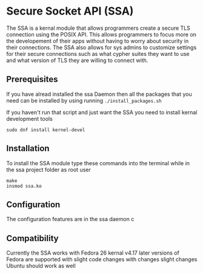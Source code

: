 # Secure Socket API (SSA)
The SSA is a kernal module that allows programmers create a secure TLS connection using the POSIX API. This allows programmers to focus more on the developement of their apps without having to worry about security in their connections. The SSA also allows for sys admins to customize settings for their secure connections such as what cypher suites they want to use and what version of TLS they are willing to connect with.

## Prerequisites
If you have alread installed the ssa Daemon then all the packages that you need can be installed by using running `./install_packages.sh`

If you haven't run that script and just want the SSA you need to install kernal development tools 

```
sudo dnf install kernel-devel
```

## Installation
To install the SSA module type these commands into the terminal while in the ssa project folder as root user
```
make
insmod ssa.ko
```
## Configuration
The configuration features are in the ssa daemon c
## Compatibility
Currently the SSA works with Fedora 26 kernal v4.17
later versions of Fedora are supported with slight code changes
with changes slight changes Ubuntu should work as well
